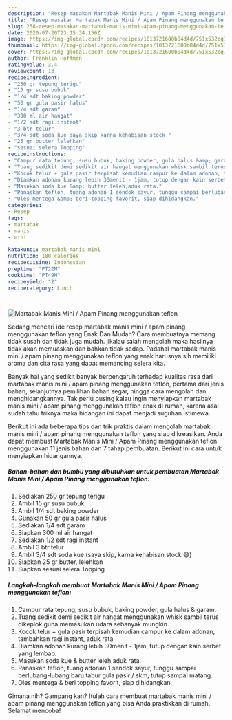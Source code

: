 ```yaml
---
description: "Resep masakan Martabak Manis Mini / Apam Pinang menggunakan teflon | Cara Bikin Martabak Manis Mini / Apam Pinang menggunakan teflon Yang Enak Dan Lezat"
title: "Resep masakan Martabak Manis Mini / Apam Pinang menggunakan teflon | Cara Bikin Martabak Manis Mini / Apam Pinang menggunakan teflon Yang Enak Dan Lezat"
slug: 258-resep-masakan-martabak-manis-mini-apam-pinang-menggunakan-teflon-cara-bikin-martabak-manis-mini-apam-pinang-menggunakan-teflon-yang-enak-dan-lezat
date: 2020-07-20T23:15:34.156Z
image: https://img-global.cpcdn.com/recipes/1013721600b84d4d/751x532cq70/martabak-manis-mini-apam-pinang-menggunakan-teflon-foto-resep-utama.jpg
thumbnail: https://img-global.cpcdn.com/recipes/1013721600b84d4d/751x532cq70/martabak-manis-mini-apam-pinang-menggunakan-teflon-foto-resep-utama.jpg
cover: https://img-global.cpcdn.com/recipes/1013721600b84d4d/751x532cq70/martabak-manis-mini-apam-pinang-menggunakan-teflon-foto-resep-utama.jpg
author: Franklin Hoffman
ratingvalue: 3.4
reviewcount: 13
recipeingredient:
- "250 gr tepung terigu"
- "15 gr susu bubuk"
- "1/4 sdt baking powder"
- "50 gr gula pasir halus"
- "1/4 sdt garam"
- "300 ml air hangat"
- "1/2 sdt ragi instant"
- "3 btr telur"
- "3/4 sdt soda kue saya skip karna kehabisan stock "
- "25 gr butter lelehkan"
- "sesuai selera Topping"
recipeinstructions:
- "Campur rata tepung, susu bubuk, baking powder, gula halus &amp; garam."
- "Tuang sedikit demi sedikit air hangat menggunakan whisk sambil terus dikeplok guna memasukan udara sebanyak mungkin."
- "Kocok telur + gula pasir terpisah kemudian campur ke dalam adonan, tambahkan ragi instant, aduk rata."
- "Diamkan adonan kurang lebih 30menit - 1jam, tutup dengan kain serbet yang lembab."
- "Masukan soda kue &amp; butter leleh,aduk rata."
- "Panaskan teflon, tuang adonan 1 sendok sayur, tunggu sampai berlubang-lubang baru tabur gula pasir / skm, tutup sampai matang."
- "Oles mentega &amp; beri topping favorit, siap dihidangkan."
categories:
- Resep
tags:
- martabak
- manis
- mini

katakunci: martabak manis mini 
nutrition: 180 calories
recipecuisine: Indonesian
preptime: "PT22M"
cooktime: "PT49M"
recipeyield: "2"
recipecategory: Lunch

---
```



![Martabak Manis Mini / Apam Pinang menggunakan teflon](https://img-global.cpcdn.com/recipes/1013721600b84d4d/751x532cq70/martabak-manis-mini-apam-pinang-menggunakan-teflon-foto-resep-utama.jpg)

Sedang mencari ide resep martabak manis mini / apam pinang menggunakan teflon yang Enak Dan Mudah? Cara membuatnya memang tidak susah dan tidak juga mudah. jikalau salah mengolah maka hasilnya tidak akan memuaskan dan bahkan tidak sedap. Padahal martabak manis mini / apam pinang menggunakan teflon yang enak harusnya sih memiliki aroma dan cita rasa yang dapat memancing selera kita.

Banyak hal yang sedikit banyak berpengaruh terhadap kualitas rasa dari martabak manis mini / apam pinang menggunakan teflon, pertama dari jenis bahan, selanjutnya pemilihan bahan segar, hingga cara mengolah dan menghidangkannya. Tak perlu pusing kalau ingin menyiapkan martabak manis mini / apam pinang menggunakan teflon enak di rumah, karena asal sudah tahu triknya maka hidangan ini dapat menjadi suguhan istimewa.




Berikut ini ada beberapa tips dan trik praktis dalam mengolah martabak manis mini / apam pinang menggunakan teflon yang siap dikreasikan. Anda dapat membuat Martabak Manis Mini / Apam Pinang menggunakan teflon menggunakan 11 jenis bahan dan 7 tahap pembuatan. Berikut ini cara untuk menyiapkan hidangannya.

<!--inarticleads1-->

##### Bahan-bahan dan bumbu yang dibutuhkan untuk pembuatan Martabak Manis Mini / Apam Pinang menggunakan teflon:

1. Sediakan 250 gr tepung terigu
1. Ambil 15 gr susu bubuk
1. Ambil 1/4 sdt baking powder
1. Gunakan 50 gr gula pasir halus
1. Sediakan 1/4 sdt garam
1. Siapkan 300 ml air hangat
1. Sediakan 1/2 sdt ragi instant
1. Ambil 3 btr telur
1. Ambil 3/4 sdt soda kue (saya skip, karna kehabisan stock 😅)
1. Siapkan 25 gr butter, lelehkan
1. Siapkan sesuai selera Topping




<!--inarticleads2-->

##### Langkah-langkah membuat Martabak Manis Mini / Apam Pinang menggunakan teflon:

1. Campur rata tepung, susu bubuk, baking powder, gula halus &amp; garam.
1. Tuang sedikit demi sedikit air hangat menggunakan whisk sambil terus dikeplok guna memasukan udara sebanyak mungkin.
1. Kocok telur + gula pasir terpisah kemudian campur ke dalam adonan, tambahkan ragi instant, aduk rata.
1. Diamkan adonan kurang lebih 30menit - 1jam, tutup dengan kain serbet yang lembab.
1. Masukan soda kue &amp; butter leleh,aduk rata.
1. Panaskan teflon, tuang adonan 1 sendok sayur, tunggu sampai berlubang-lubang baru tabur gula pasir / skm, tutup sampai matang.
1. Oles mentega &amp; beri topping favorit, siap dihidangkan.




Gimana nih? Gampang kan? Itulah cara membuat martabak manis mini / apam pinang menggunakan teflon yang bisa Anda praktikkan di rumah. Selamat mencoba!
